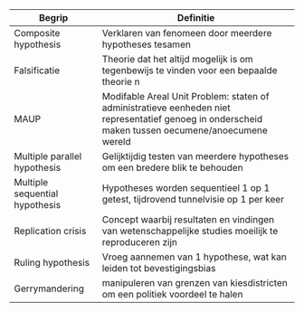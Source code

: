 | Begrip                         | Definitie                                                                                                                                          |
| ------------------------------ | -------------------------------------------------------------------------------------------------------------------------------------------------- |
| Composite hypothesis           | Verklaren van fenomeen door meerdere hypotheses tesamen                                                                                            |
| Falsificatie                   | Theorie dat het altijd mogelijk is om tegenbewijs te vinden voor een bepaalde theorie n                                                            |
| MAUP                           | Modifable Areal Unit Problem: staten of administratieve eenheden niet representatief genoeg in onderscheid maken tussen oecumene/anoecumene wereld |
| Multiple parallel hypothesis   | Gelijktijdig testen van meerdere hypotheses om een bredere blik te behouden                                                                        |
| Multiple sequential hypothesis | Hypotheses worden sequentieel 1 op 1 getest, tijdrovend tunnelvisie op 1 per keer                                                                  |
| Replication crisis             | Concept waarbij resultaten en vindingen van wetenschappelijke studies moeilijk te reproduceren zijn                                                |
| Ruling hypothesis              | Vroeg aannemen van 1 hypothese, wat kan leiden tot bevestigingsbias                                                                                |
| Gerrymandering                 | manipuleren van grenzen van kiesdistricten om een politiek voordeel te halen                                                                       |
